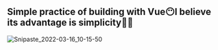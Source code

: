 ## Simple practice of building with Vue😶I believe its advantage is simplicity🤦‍♀️
![Snipaste_2022-03-16_10-15-50](https://user-images.githubusercontent.com/82640036/158503433-15490979-d9e1-453e-a76c-9f6dd6a7b9f1.png)

